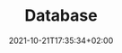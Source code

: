 ---
title: "Database"
date: 2021-10-21T17:35:34+02:00
draft: false
tags: ["rapport", "Project implementation"]
weight: 3
---